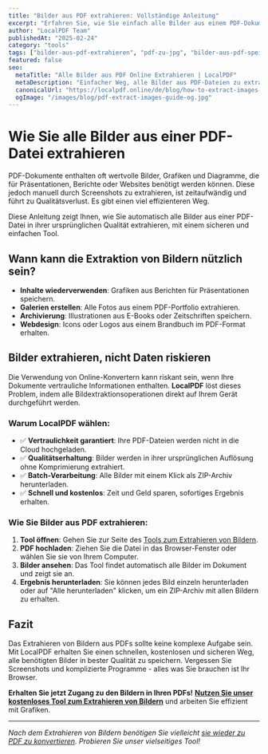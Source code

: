 ```yaml
---
title: "Bilder aus PDF extrahieren: Vollständige Anleitung"
excerpt: "Erfahren Sie, wie Sie einfach alle Bilder aus einem PDF-Dokument in hoher Qualität extrahieren können. Unser Tool ermöglicht es, alle Bilder aus einer PDF-Datei mit einem Klick zu speichern und arbeitet direkt in Ihrem Browser."
author: "LocalPDF Team"
publishedAt: "2025-02-24"
category: "tools"
tags: ["bilder-aus-pdf-extrahieren", "pdf-zu-jpg", "bilder-aus-pdf-speichern", "konverter"]
featured: false
seo:
  metaTitle: "Alle Bilder aus PDF Online Extrahieren | LocalPDF"
  metaDescription: "Einfacher Weg, alle Bilder aus PDF-Dateien zu extrahieren und herunterzuladen. Kostenloses und sicheres Online-Tool, das Ihre Vertraulichkeit respektiert."
  canonicalUrl: "https://localpdf.online/de/blog/how-to-extract-images-from-pdf"
  ogImage: "/images/blog/pdf-extract-images-guide-og.jpg"
---
```


# Wie Sie alle Bilder aus einer PDF-Datei extrahieren

PDF-Dokumente enthalten oft wertvolle Bilder, Grafiken und Diagramme, die für Präsentationen, Berichte oder Websites benötigt werden können. Diese jedoch manuell durch Screenshots zu extrahieren, ist zeitaufwändig und führt zu Qualitätsverlust. Es gibt einen viel effizienteren Weg.

Diese Anleitung zeigt Ihnen, wie Sie automatisch alle Bilder aus einer PDF-Datei in ihrer ursprünglichen Qualität extrahieren, mit einem sicheren und einfachen Tool.

## Wann kann die Extraktion von Bildern nützlich sein?

- **Inhalte wiederverwenden**: Grafiken aus Berichten für Präsentationen speichern.
- **Galerien erstellen**: Alle Fotos aus einem PDF-Portfolio extrahieren.
- **Archivierung**: Illustrationen aus E-Books oder Zeitschriften speichern.
- **Webdesign**: Icons oder Logos aus einem Brandbuch im PDF-Format erhalten.

## Bilder extrahieren, nicht Daten riskieren

Die Verwendung von Online-Konvertern kann riskant sein, wenn Ihre Dokumente vertrauliche Informationen enthalten. **LocalPDF** löst dieses Problem, indem alle Bildextraktionsoperationen direkt auf Ihrem Gerät durchgeführt werden.

### Warum LocalPDF wählen:

- ✅ **Vertraulichkeit garantiert**: Ihre PDF-Dateien werden nicht in die Cloud hochgeladen.
- ✅ **Qualitätserhaltung**: Bilder werden in ihrer ursprünglichen Auflösung ohne Komprimierung extrahiert.
- ✅ **Batch-Verarbeitung**: Alle Bilder mit einem Klick als ZIP-Archiv herunterladen.
- ✅ **Schnell und kostenlos**: Zeit und Geld sparen, sofortiges Ergebnis erhalten.

### Wie Sie Bilder aus PDF extrahieren:

1. **Tool öffnen**: Gehen Sie zur Seite des [Tools zum Extrahieren von Bildern](/de/extract-images-from-pdf).
2. **PDF hochladen**: Ziehen Sie die Datei in das Browser-Fenster oder wählen Sie sie von Ihrem Computer.
3. **Bilder ansehen**: Das Tool findet automatisch alle Bilder im Dokument und zeigt sie an.
4. **Ergebnis herunterladen**: Sie können jedes Bild einzeln herunterladen oder auf "Alle herunterladen" klicken, um ein ZIP-Archiv mit allen Bildern zu erhalten.

## Fazit

Das Extrahieren von Bildern aus PDFs sollte keine komplexe Aufgabe sein. Mit LocalPDF erhalten Sie einen schnellen, kostenlosen und sicheren Weg, alle benötigten Bilder in bester Qualität zu speichern. Vergessen Sie Screenshots und komplizierte Programme - alles was Sie brauchen ist Ihr Browser.

**Erhalten Sie jetzt Zugang zu den Bildern in Ihren PDFs!** **[Nutzen Sie unser kostenloses Tool zum Extrahieren von Bildern](/de/extract-images-from-pdf)** und arbeiten Sie effizient mit Grafiken.

---

*Nach dem Extrahieren von Bildern benötigen Sie vielleicht [sie wieder zu PDF zu konvertieren](/de/image-to-pdf). Probieren Sie unser vielseitiges Tool!*